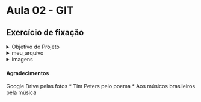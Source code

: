 # Aula 02 - GIT
## Exercício de fixação

<details>
  <summary>Objetivo do Projeto</summary>
    

>  * Familiarizar-se com os conceitos básicos do Git.
>  * Praticar a criação e gerenciamento de um repositório Git com apenas arquivos TXT e imagens.
>  * Criar um README para documentar o projeto.
>  * Publicar o repositório no GitHub.
    
</details>
    
    
<details>
  <summary>meu_arquivo</summary>

### Zen of Python

> Contém uma coleção de 19 princípios orientadores, na forma de poema, com uma série de aforismos, para escrever programas de computador que influenciam o design da linguagem de programação Python.
</details>

<details>
  <summary>imagens</summary>

### 3 fotos

> 1. Uma Pizza
> 2. Uma foto que gosto muito
> 3. Uma coleção das capas dos melhores discos nacionais
</details>

#### Agradecimentos
Google Drive pelas fotos
\* Tim Peters pelo poema
\* Aos músicos brasileiros pela música
